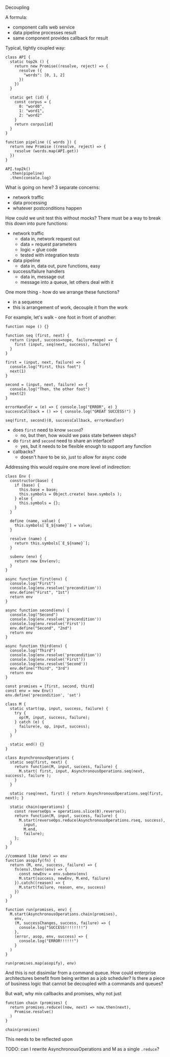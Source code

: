 Decoupling

A formula:
- component calls web service
- data pipeline processes result
- same component provides callback for result


Typical, tightly coupled way:

```
class API {
  static top2k () {
    return new Promise((resolve, reject) => {
      resolve ({
        "words": [0, 1, 2]
      })
    })
  }

  static get (id) {
    const corpus = {
      0: "word0",
      1: "word1",
      2: "word2"
    }
    return corpus[id]  
  }
}

function pipeline ({ words }) {
  return new Promise ((resolve, reject) => {
    resolve (words.map(API.get))
  })
}

API.top2k()
  .then(pipeline)
  .then(console.log)
```

What is going on here?
3 separate concerns:
- network traffic
- data processing
- whatever postconditions happen

How could we unit test this without mocks?
There must be a way to break this down into pure functions:
- network traffic
  - data in, network request out
  - data = request parameters
  - logic = glue code
  - tested with integration tests
- data pipeline
  - data in, data out, pure functions, easy
- success/failure handlers
  - data in, message out
  - message into a queue, let others deal with it

One more thing - how do we arrange these functions?
- in a sequence
- this is arrangement of work, decouple it from the work

For example, let's walk - one foot in front of another:

```
function nope () {}

function seq (first, next) {
  return (input, success=nope, failure=nope) => {
    first (input, seq(next, success), failure)
  }
}

first = (input, next, failure) => { 
  console.log("First, this foot")
  next(1) 
}

second = (input, next, failure) => { 
  console.log("Then, the other foot")
  next(2)
}

errorHandler = (e) => { console.log("ERROR", e) }
successCallback = () => { console.log("GREAT SUCCESS!") }

seq(first, second)(0, successCallback, errorHandler)
```

- does `first` need to know `second`?
  - no, but then, how would we pass state between steps?
- do `first` and `second` need to share an interface?
  - yes, but it needs to be flexible enough to support any function
- callbacks?
  - doesn't have to be so, just to allow for async code


Addressing this would require one more level of indirection:

```
class Env {
  constructor(base) {
    if (base) {
      this.base = base;
      this.symbols = Object.create( base.symbols );
    } else {
      this.symbols = {};
    }
  }

  define (name, value) {
    this.symbols[`E_${name}`] = value;
  }

  resolve (name) {
    return this.symbols[`E_${name}`];
  }

  subenv (env) {
    return new Env(env);
  }
}

async function first(env) {
  console.log("First")
  console.log(env.resolve('precondition'))
  env.define("First", "1st")
  return env
}

async function second(env) {
  console.log("Second")
  console.log(env.resolve('precondition'))
  console.log(env.resolve('First'))
  env.define("Second", "2nd")
  return env
}

async function third(env) {
  console.log("Third")
  console.log(env.resolve('precondition'))
  console.log(env.resolve('First'))
  console.log(env.resolve('Second'))
  env.define("Third", "3rd")
  return env
}

const promises = [first, second, third]
const env = new Env()
env.define('precondition', 'set')

class M {
  static start(op, input, success, failure) {
    try {
      op(M, input, success, failure);
    } catch (e) {
      failure(e, op, input, success);
    }
  }

  static end() {}
}

class AsynchronousOperations {
  static seq(first, next) {
    return function(M, input, success, failure) {
      M.start( first, input, AsynchronousOperations.seq(next, success), failure );
    }
  }

  static rseq(next, first) { return AsynchronousOperations.seq(first, next); }

  static chain(operations) {
    const reverseOps = operations.slice(0).reverse();
    return function(M, input, success, failure) {
      M.start(reverseOps.reduce(AsynchronousOperations.rseq, success),
        input,
        M.end,
        failure);
    };
  }
}

//command like (env) => env
function asopify(fn) {
  return (M, env, success, failure) => {
    fn(env).then((env) => {
      const newEnv = env.subenv(env)
      M.start(success, newEnv, M.end, failure)
    }).catch((reason) => {
      M.start(failure, reason, env, success)
    })
  }
}

function run(promises, env) {
  M.start(AsynchronousOperations.chain(promises),
    env,
    (M, successChanges, success, failure) => {
      console.log("SUCCESS!!!!!!!!")
    },
    (error, asop, env, success) => {
      console.log("ERROR!!!!!!")
    }
  )
}

run(promises.map(asopify), env)
```

And this is not dissimilar from a command queue.
How could enterprise architectures benefit from being written as a job scheduler?
Is there a piece of business logic that cannot be decoupled with a commands and queues?

But wait, why mix callbacks and promises, why not just

```
function chain (promises) {
  return promises.reduce((now, next) => now.then(next),
    Promise.resolve()
  )
}

chain(promises)
```

This needs to be reflected upon

TODO: can I rewrite AsynchronousOperations and M as a single `.reduce`?

